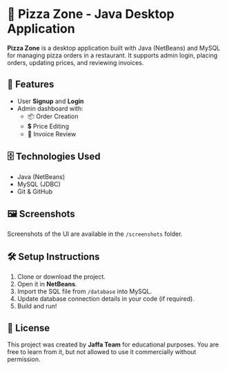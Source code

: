 # 🍕 Pizza Zone - Java Desktop Application

**Pizza Zone** is a desktop application built with Java (NetBeans) and MySQL for managing pizza orders in a restaurant. It supports admin login, placing orders, updating prices, and reviewing invoices.

## 🧩 Features
- User **Signup** and **Login**
- Admin dashboard with:
  - 📦 Order Creation
  - 💲 Price Editing
  - 📄 Invoice Review

## 🗄️ Technologies Used
- Java (NetBeans)
- MySQL (JDBC)
- Git & GitHub

## 🖼️ Screenshots
Screenshots of the UI are available in the `/screenshots` folder.

## 🛠️ Setup Instructions
1. Clone or download the project.
2. Open it in **NetBeans**.
3. Import the SQL file from `/database` into MySQL.
4. Update database connection details in your code (if required).
5. Build and run!

## 📜 License
This project was created by **Jaffa Team** for educational purposes. You are free to learn from it, but not allowed to use it commercially without permission.
